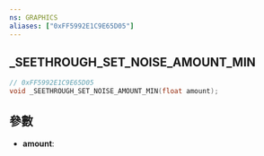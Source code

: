 ```yaml
---
ns: GRAPHICS
aliases: ["0xFF5992E1C9E65D05"]
---
```

## _SEETHROUGH_SET_NOISE_AMOUNT_MIN

```c
// 0xFF5992E1C9E65D05
void _SEETHROUGH_SET_NOISE_AMOUNT_MIN(float amount);
```


## 參數
* **amount**: 

